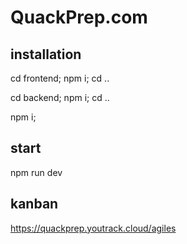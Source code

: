 # QuackPrep.com

## installation

cd frontend; npm i; cd ..

cd backend; npm i; cd ..

npm i;

## start

npm run dev

## kanban

https://quackprep.youtrack.cloud/agiles
